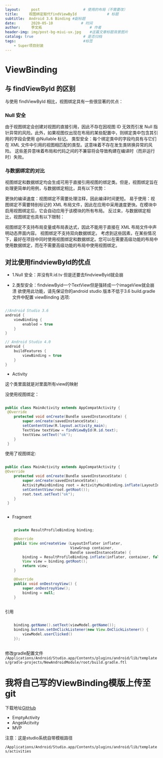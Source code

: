 ```yaml
---
layout:     post                    # 使用的布局（不需要改）
title:     视图绑定取代findViewById              # 标题 
subtitle:  Android 3.6 Binding #副标题
date:       2020-05-10             # 时间
author:     李文拓                      # 作者
header-img: img/post-bg-miui-ux.jpg    #这篇文章标题背景图片
catalog: true                       # 是否归档
tags:                               #标签
    - Super项目封装
---
```


# ViewBinding


## 与 findViewById 的区别
与使用 findViewById 相比，视图绑定具有一些很显著的优点：

### Null 安全
由于视图绑定会创建对视图的直接引用，因此不存在因视图 ID 无效而引发 Null 指针异常的风险。此外，如果视图仅出现在布局的某些配置中，则绑定类中包含其引用的字段会使用 @Nullable 标记。
类型安全：每个绑定类中的字段均具有与它们在 XML 文件中引用的视图相匹配的类型。这意味着不存在发生类转换异常的风险。
这些差异意味着布局和代码之间的不兼容将会导致构建在编译时（而非运行时）失败。

### 与数据绑定的对比
视图绑定和数据绑定均会生成可用于直接引用视图的绑定类。但是，视图绑定旨在处理更简单的用例，与数据绑定相比，具有以下优势：

更快的编译速度：视图绑定不需要处理注释，因此编译时间更短。
易于使用：视图绑定不需要特别标记的 XML 布局文件，因此在应用中采用速度更快。在模块中启用视图绑定后，它会自动应用于该模块的所有布局。
反过来，与数据绑定相比，视图绑定也具有以下限制：

视图绑定不支持布局变量或布局表达式，因此不能用于直接在 XML 布局文件中声明动态界面内容。
视图绑定不支持双向数据绑定。
考虑到这些因素，在某些情况下，最好在项目中同时使用视图绑定和数据绑定。您可以在需要高级功能的布局中使用数据绑定，而在不需要高级功能的布局中使用视图绑定。

## 对比使用findviewById的优点
* 1.Null 安全：并没有R.id.tv 但是还要去findviewByid就会崩

* 2.类型安全：findviewByid一个TextView但是强转成一个imageView就会崩溃
欲使用此功能，请先保证你的android studio 版本不低于3.6
build.gradle 文件中配置 viewBinding 选项:


```java

//Android Studio 3.6
android {
    viewBinding {
        enabled = true
    }
}

// Android Studio 4.0
android {
    buildFeatures {
        viewBinding = true
    }
}

```

* Activity

这个类里面就是对里面所有view的映射

没使用视图绑定：

```java

public class MainActivity extends AppCompatActivity {
 @Override
    protected void onCreate(Bundle savedInstanceState) {
        super.onCreate(savedInstanceState);
        setContentView(R.layout.activity_main);
        TextView textView = findViewById(R.id.text);
        textView.setText("ok");
    }
 }

```

使用了视图绑定:

```java

public class MainActivity extends AppCompatActivity {
@Override
    protected void onCreate(Bundle savedInstanceState) {
        super.onCreate(savedInstanceState);
        ActivityMainBinding root = ActivityMainBinding.inflate(LayoutInflater.from(this));
        setContentView(root.getRoot());
        root.text.setText("ok");
    }
 }
 
```

* Fragment

```java

    private ResultProfileBinding binding;

    @Override
    public View onCreateView (LayoutInflater inflater,
                              ViewGroup container,
                              Bundle savedInstanceState) {
        binding = ResultProfileBinding.inflate(inflater, container, false);
        View view = binding.getRoot();
        return view;
    }

    @Override
    public void onDestroyView() {
        super.onDestroyView();
        binding = null;
    }
    
```

引用

```java

    binding.getName().setText(viewModel.getName());
    binding.button.setOnClickListener(new View.OnClickListener() {
        viewModel.userClicked()
    });
    
```

修改gradle配置文件
`/Applications/Android/Studio.app/Contents/plugins/android/lib/templates/gradle-projects/NewAndroidModule/root/build.gradle.ftl `

# 我将自己写的ViewBinding模版上传至git
下载地址[GitHub](https://github.com/AngleLwt/Android-Studio-Module)

* EmptyActivity
* AngelAcitvity
* MVP

注意：这是studio系统自带模板路径

`/Applications/Android/Studio.app/Contents/plugins/android/lib/templates/activities `

